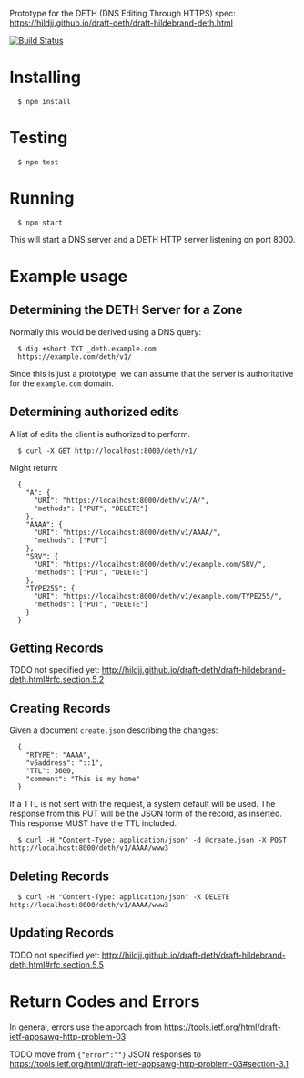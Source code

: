 Prototype for the DETH (DNS Editing Through HTTPS) spec:
https://hildjj.github.io/draft-deth/draft-hildebrand-deth.html

[![Build Status](https://travis-ci.org/rhelmer/deth-proto.svg?branch=master)](https://travis-ci.org/rhelmer/deth-proto)

# Installing
```
  $ npm install
```

# Testing
```
  $ npm test
```

# Running
```
  $ npm start
```

This will start a DNS server and a DETH HTTP server listening on port 8000.

# Example usage

## Determining the DETH Server for a Zone

Normally this would be derived using a DNS query:
```
  $ dig +short TXT _deth.example.com
  https://example.com/deth/v1/
```

Since this is just a prototype, we can assume that the server is authoritative
for the `example.com` domain.

## Determining authorized edits

A list of edits the client is authorized to perform.
```
  $ curl -X GET http://localhost:8000/deth/v1/
```
Might return:
```
  {
    "A": {
      "URI": "https://localhost:8000/deth/v1/A/",
      "methods": ["PUT", "DELETE"]
    },
    "AAAA": {
      "URI": "https://localhost:8000/deth/v1/AAAA/",
      "methods": ["PUT"]
    },
    "SRV": {
      "URI": "https://localhost:8000/deth/v1/example.com/SRV/",
      "methods": ["PUT", "DELETE"]
    },
    "TYPE255": {
      "URI": "https://localhost:8000/deth/v1/example.com/TYPE255/",
      "methods": ["PUT", "DELETE"]
    }
  }
```

## Getting Records

TODO not specified yet:
http://hildjj.github.io/draft-deth/draft-hildebrand-deth.html#rfc.section.5.2

## Creating Records

Given a document `create.json` describing the changes:
```
  {
    "RTYPE": "AAAA",
    "v6address": "::1",
    "TTL": 3600,
    "comment": "This is my home"
  }
```
If a TTL is not sent with the request, a system default will be used. The response from this PUT will be the JSON form of the record, as inserted. This response MUST have the TTL included.
```
  $ curl -H "Content-Type: application/json" -d @create.json -X POST http://localhost:8000/deth/v1/AAAA/www3
```

## Deleting Records
```
  $ curl -H "Content-Type: application/json" -X DELETE http://localhost:8000/deth/v1/AAAA/www3
```

## Updating Records

TODO not specified yet:
http://hildjj.github.io/draft-deth/draft-hildebrand-deth.html#rfc.section.5.5

# Return Codes and Errors

In general, errors use the approach from https://tools.ietf.org/html/draft-ietf-appsawg-http-problem-03

TODO move from `{"error":""}` JSON responses to https://tools.ietf.org/html/draft-ietf-appsawg-http-problem-03#section-3.1

